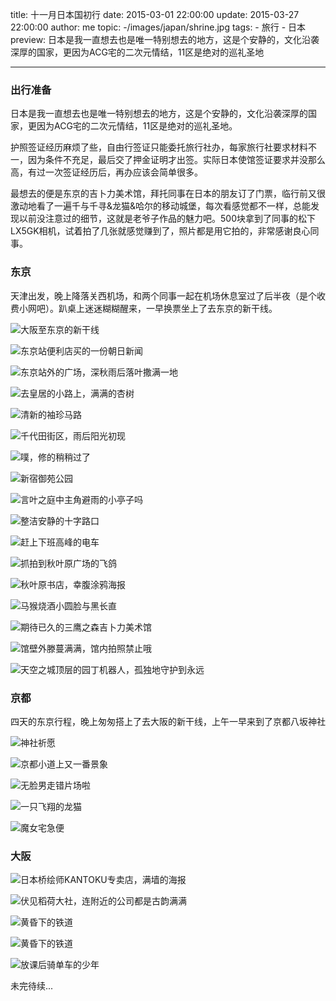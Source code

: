 title: 十一月日本国初行
date: 2015-03-01 22:00:00
update: 2015-03-27 22:00:00
author: me
topic: -/images/japan/shrine.jpg
tags:
    - 旅行
    - 日本
preview: 日本是我一直想去也是唯一特别想去的地方，这是个安静的，文化沿袭深厚的国家，更因为ACG宅的二次元情结，11区是绝对的巡礼圣地

---

### 出行准备
日本是我一直想去也是唯一特别想去的地方，这是个安静的，文化沿袭深厚的国家，更因为ACG宅的二次元情结，11区是绝对的巡礼圣地。

护照签证经历麻烦了些，自由行签证只能委托旅行社办，每家旅行社要求材料不一，因为条件不充足，最后交了押金证明才出签。实际日本使馆签证要求并没那么高，有过一次签证经历后，再办应该会简单很多。

最想去的便是东京的吉卜力美术馆，拜托同事在日本的朋友订了门票，临行前又很激动地看了一遍千与千寻&龙猫&哈尔的移动城堡，每次看感觉都不一样，总能发现以前没注意过的细节，这就是老爷子作品的魅力吧。500块拿到了同事的松下LX5GK相机，试着拍了几张就感觉赚到了，照片都是用它拍的，非常感谢良心同事。

### 东京
天津出发，晚上降落关西机场，和两个同事一起在机场休息室过了后半夜（是个收费小网吧）。趴桌上迷迷糊糊醒来，一早换票坐上了去东京的新干线。

![大阪至东京的新干线](-/images/japan/482e3c3f81aa0ed6838b7f06b853ec9c.jpg)

![东京站便利店买的一份朝日新闻](-/images/japan/6cbbd4e72800ceceba5242ef3376526a.jpg)

![东京站外的广场，深秋雨后落叶撒满一地](-/images/japan/8f3f68a75273a8fd359186a608f263f2.jpg)

![去皇居的小路上，满满的杏树](-/images/japan/090675ca944a62e8bfc44a1ed61c4bd3.jpg)

![清新的袖珍马路](-/images/japan/710d43c8f6808f1d082652c65d18da97.jpg)

![千代田街区，雨后阳光初现](-/images/japan/f858480fca78a276a3a82e4d61f319e9.jpg)

![噗，修的稍稍过了](-/images/japan/324f59794d0be422c6a0e065b5bf3784.jpg)

![新宿御苑公园](-/images/japan/36eb3a95d7ea93e8652afd0378ff7859.jpg)

![言叶之庭中主角避雨的小亭子吗](-/images/japan/c082fbc869a531a3ecac507329ce1b1b.jpg)

![整洁安静的十字路口](-/images/japan/cefcc5818c6d1a1fa2a3d60916cb7976.jpg)

![赶上下班高峰的电车](-/images/japan/bad62f3ff9c22bca8bb42d509d7469a4.jpg)

![抓拍到秋叶原广场的飞鸽](-/images/japan/60ff49d0c107320370078f6653edf842.jpg)

![秋叶原书店，幸腹涂鸦海报](-/images/japan/93a36bd6d4b3612c82a77f872e759dbd.jpg)

![马猴烧酒小圆脸与黑长直](-/images/japan/c436b6526851521647522f03bd022459.jpg)

![期待已久的三鹰之森吉卜力美术馆](-/images/japan/2d31545b63942ec49e20dc38dc9ca7bb.jpg)

![馆壁外滕蔓满满，馆内拍照禁止哦](-/images/japan/98e0982372aee9fc64562e3bd9ba71f2.jpg)

![天空之城顶层的园丁机器人，孤独地守护到永远](-/images/japan/750dd448fa81b3fe37ce56ede2588c9c.jpg)

### 京都

四天的东京行程，晚上匆匆搭上了去大阪的新干线，上午一早来到了京都八坂神社

![神社祈愿](-/images/japan/aa7547fcd06bf3b87e285da2a88c5c4b.jpg)

![京都小道上又一番景象](-/images/japan/18433a4c3da988f840440799d3fda837.jpg)

![无脸男走错片场啦](-/images/japan/ef033cff8c4d0b99c804a9436b9e0c4c.jpg)

![一只飞翔的龙猫](-/images/japan/d8ac54a1ff4012c1dc7c96f594cf5e33.jpg)

![魔女宅急便](-/images/japan/fbb3f635fa9984cf92c7bb7e01c85be9.jpg)

### 大阪

![日本桥绘师KANTOKU专卖店，满墙的海报](-/images/japan/a4191b5023373ec6f63aa41f70bc5164.jpg)

![伏见稻荷大社，连附近的公司都是古韵满满](-/images/japan/3aa04080a8d0cdd9b8ba2cc068e5a903.jpg)

![黄昏下的铁道](-/images/japan/77d5a094e6ab2bd997823a1c5d37e57e.jpg)

![黄昏下的铁道](-/images/japan/21e35bca4549e2fc6c29f0954c3c071d.jpg)

![放课后骑单车的少年](-/images/japan/ed9c7d9cda1084ad1e4a083d3a7d8e7b.jpg)

未完待续...
